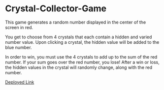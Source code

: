 # Crystal-Collector-Game

This game generates a random number displayed in the center of the screen in red.

You get to choose from 4 crystals that each contain a hidden and varied number value.
Upon clicking a crystal, the hidden value will be added to the blue number. 

In order to win, you must use the 4 crystals to add up to the sum of the red number.
If your sum goes over the red number, you lose!
After a win or loss, the hidden values in the crystal will randomly change, along with the red number.

[Deployed Link](https://chris-milan.github.io/Crystal-Collector-Game/)
